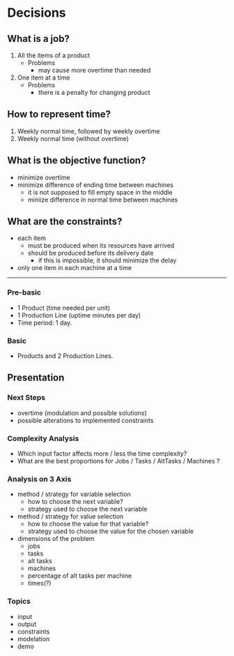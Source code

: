 # Decisions

## What is a job?

1. All the items of a product
    - Problems
        - may cause more overtime than needed
2. One item at a time
    - Problems
        - there is a penalty for changing product

## How to represent time?

1. Weekly normal time, followed by weekly overtime
2. Weekly normal time (without overtime)

## What is the objective function?

- minimize overtime
- minimize difference of ending time between machines
  - it is not supposed to fill empty space in the middle
  - miniize difference in normal time between machines

## What are the constraints?

- each item
  - must be produced when its resources have arrived
  - should be produced before its delivery date
    - if this is impossible, it should minimize the delay
- only one item in each machine at a time

----

### Pre-basic
- 1 Product (time needed per unit)
- 1 Production Line (uptime minutes per day)
- Time period: 1 day.

### Basic
- Products and 2 Production Lines.

## Presentation

### Next Steps
- overtime (modulation and possible solutions)
- possible alterations to implemented constraints

### Complexity Analysis
- Which input factor affects more / less the time complexity?
- What are the best proportions for Jobs / Tasks / AltTasks / Machines ?

### Analysis on 3 Axis
- method / strategy for variable selection
  - how to choose the next variable?
  - strategy used to choose the next variable
- method / strategy for value selection
  - how to choose the value for that variable?
  - strategy used to choose the value for the chosen variable
- dimensions of the problem
  - jobs
  - tasks
  - alt tasks
  - machines
  - percentage of alt tasks per machine
  - times(?)

### Topics
- input
- output
- constraints
- modelation
- demo
